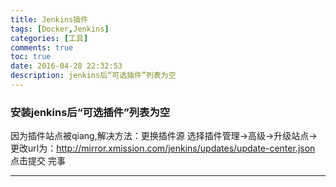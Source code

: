 ```yaml
---
title: Jenkins插件
tags: [Docker,Jenkins]
categories: [工具]
comments: true
toc: true
date: 2016-04-28 22:32:53
description: jenkins后“可选插件”列表为空
---
```

###  安装jenkins后“可选插件”列表为空

因为插件站点被qiang,解决方法：更换插件源
选择插件管理->高级->升级站点->更改url为：http://mirror.xmission.com/jenkins/updates/update-center.json 点击提交
完事


---